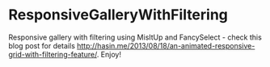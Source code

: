 ResponsiveGalleryWithFiltering
==============================

Responsive gallery with filtering using MisItUp and FancySelect - check this blog post for details http://hasin.me/2013/08/18/an-animated-responsive-grid-with-filtering-feature/. Enjoy!
